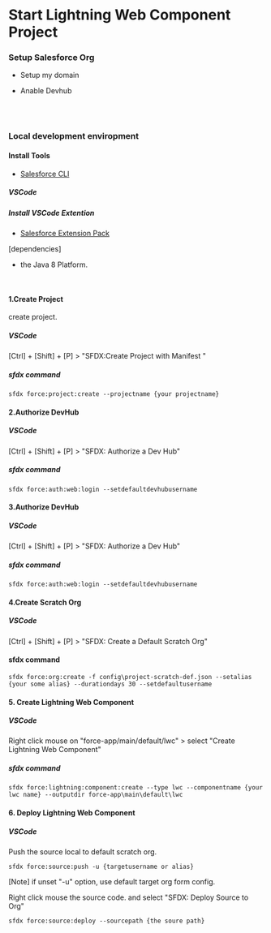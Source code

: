 # Start Lightning Web Component Project


###  Setup Salesforce Org

-  Setup my domain

-  Anable Devhub
<br/>
<br/>

###  Local development enviropment

####  Install Tools
- [Salesforce CLI](https://developer.salesforce.com/ja/tools/sfdxcli)

#####  VSCode

#####  Install VSCode Extention

-  [Salesforce Extension Pack](https://marketplace.visualstudio.com/items?itemName=salesforce.salesforcedx-vscode)

[dependencies]
 - the Java 8 Platform.

<br/>

####  1.Create Project

create project.
#####  VSCode
  [Ctrl] + [Shift] + [P] > "SFDX:Create Project with Manifest "

##### sfdx command
```
sfdx force:project:create --projectname {your projectname}
```

#### 2.Authorize DevHub
#####  VSCode
  [Ctrl] + [Shift] + [P] > "SFDX: Authorize a Dev Hub"

##### sfdx command
```
sfdx force:auth:web:login --setdefaultdevhubusername
```


#### 3.Authorize DevHub
#####  VSCode
  [Ctrl] + [Shift] + [P] > "SFDX: Authorize a Dev Hub"

##### sfdx command
```
sfdx force:auth:web:login --setdefaultdevhubusername
```

#### 4.Create Scratch Org

#####  VSCode
  [Ctrl] + [Shift] + [P] > "SFDX: Create a Default Scratch Org"

#### sfdx command
```
sfdx force:org:create -f config\project-scratch-def.json --setalias {your some alias} --durationdays 30 --setdefaultusername
```

#### 5. Create Lightning Web Component

#####  VSCode
Right click mouse on "force-app/main/default/lwc" > select "Create Lightning Web Component"

##### sfdx command
```
sfdx force:lightning:component:create --type lwc --componentname {your lwc name} --outputdir force-app\main\default\lwc
```

#### 6. Deploy Lightning Web Component

#####  VSCode
Push the source local to default scratch org.
```
sfdx force:source:push -u {targetusername or alias}
```
[Note] if unset "-u" option, use default target org form config.  

  
Right click mouse the source code. and select "SFDX: Deploy Source to Org"
```
sfdx force:source:deploy --sourcepath {the soure path}
```
